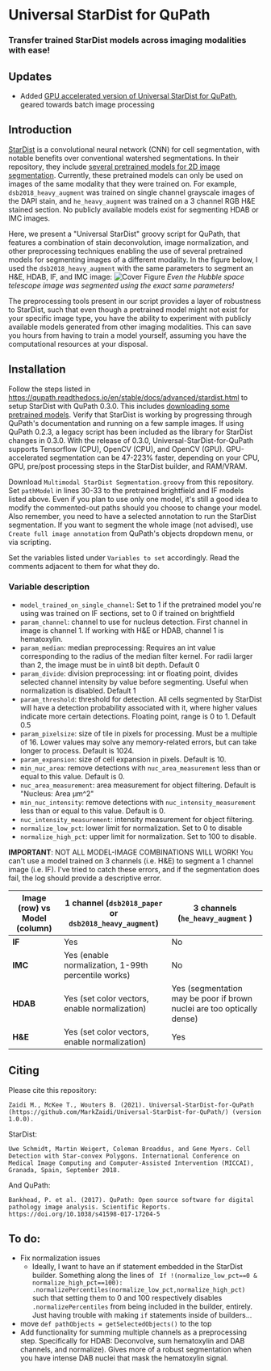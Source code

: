 # Universal StarDist for QuPath
### Transfer trained StarDist models across imaging modalities with ease!
## Updates
- Added [GPU accelerated version of Universal StarDist for QuPath](https://github.com/MarkZaidi/Universal-StarDist-for-QuPath/blob/main/GPU_Multimodal%20StarDist%20Segmentation.groovy), geared towards batch image processing 
## Introduction
[StarDist](https://github.com/stardist/stardist) is a convolutional neural network (CNN) for cell segmentation, with notable benefits over conventional watershed segmentations. In their repository, they include [several pretrained models for 2D image segmentation](https://github.com/stardist/stardist-imagej/tree/master/src/main/resources/models/2D). Currently, these pretrained models can only be used on images of the same modality that they were trained on. For example, `dsb2018_heavy_augment` was trained on single channel grayscale images of the DAPI stain, and `he_heavy_augment` was trained on a 3 channel RGB H&E stained section. No publicly available models exist for segmenting HDAB or IMC images.

Here, we present a "Universal StarDist" groovy script for QuPath, that features a combination of stain deconvolution, image normalization, and other preprocessing techniques enabling the use of several pretrained models for segmenting images of a different modality. In the figure below, I used the `dsb2018_heavy_augment` with the same parameters to segment an H&E, HDAB, IF, and IMC image:
![Cover Figure](https://user-images.githubusercontent.com/52012166/128095821-eb2e35ea-aff9-4b2c-b36b-3386c2b48e3a.png)
*Even the Hubble space telescope image was segmented using the exact same parameters!*

The preprocessing tools present in our script provides a layer of robustness to StarDist, such that even though a pretrained model might not exist for your specific image type, you have the ability to experiment with publicly available models generated from other imaging modalities. This can save you hours from having to train a model yourself, assuming you have the computational resources at your disposal.

## Installation
Follow the steps listed in https://qupath.readthedocs.io/en/stable/docs/advanced/stardist.html to setup StarDist with QuPath 0.3.0. This includes [downloading some pretrained models](https://github.com/stardist/stardist-imagej/tree/master/src/main/resources/models/2D). Verify that StarDist is working by progressing through QuPath's documentation and running on a few sample images. If using QuPath 0.2.3, a legacy script has been included as the library for StarDist changes in 0.3.0. With the release of 0.3.0, Universal-StarDist-for-QuPath supports Tensorflow (CPU), OpenCV (CPU), and OpenCV (GPU). GPU-accelerated segmentation can be 47-223% faster, depending on your CPU, GPU, pre/post processing steps in the StarDist builder, and RAM/VRAM.

Download `Multimodal StarDist Segmentation.groovy` from this repository. Set `pathModel` in lines 30-33 to the pretrained brightfield and IF models listed above. Even if you plan to use only one model, it's still a good idea to modify the commented-out paths should you choose to change your model. Also remember, you need to have a selected annotation to run the StarDist segmentation. If you want to segment the whole image (not advised), use `Create full image annotation` from QuPath's objects dropdown menu, or via scripting.

Set the variables listed under `Variables to set` accordingly. Read the comments adjacent to them for what they do.
### Variable description
- `model_trained_on_single_channel`: Set to 1 if the pretrained model you're using was trained on IF sections, set to 0 if trained on brightfield
- `param_channel`: channel to use for nucleus detection. First channel in image is channel 1. If working with H&E or HDAB, channel 1 is hematoxylin.
- `param_median`: median preprocessing: Requires an int value corresponding to the radius of the median filter kernel. For radii larger than 2, the image must be in uint8 bit depth. Default 0
- `param_divide`: division preprocessing: int or floating point, divides selected channel intensity by value before segmenting. Useful when normalization is disabled. Default 1
- `param_threshold`: threshold for detection. All cells segmented by StarDist will have a detection probability associated with it, where higher values indicate more certain detections. Floating point, range is 0 to 1. Default 0.5
- `param_pixelsize`: size of tile in pixels for processing. Must be a multiple of 16. Lower values may solve any memory-related errors, but can take longer to process. Default is 1024.
- `param_expansion`: size of cell expansion in pixels. Default is 10.
- `min_nuc_area`: remove detections with `nuc_area_measurement` less than or equal to this value. Default is 0.
- `nuc_area_measurement`: area measurement for object filtering. Default is "Nucleus: Area µm^2"
- `min_nuc_intensity`: remove detections with `nuc_intensity_measurement` less than or equal to this value. Default is 0.
- `nuc_intensity_measurement`: intensity measurement for object filtering.
- `normalize_low_pct`: lower limit for normalization. Set to 0 to disable
- `normalize_high_pct`: upper limit for normalization. Set to 100 to disable.

**IMPORTANT**: NOT ALL MODEL-IMAGE COMBINATIONS WILL WORK! You can't use a model trained on 3 channels (i.e. H&E) to segment a 1 channel image (i.e. IF). I've tried to catch these errors, and if the segmentation does fail, the log should provide a descriptive error.

| Image (row) vs Model (column)  | 1 channel (`dsb2018_paper` or `dsb2018_heavy_augment`) |3 channels (`he_heavy_augment` ) |
| ------------- | ------------- | ------------- |
| **IF**  | Yes  | No  |
| **IMC**  | Yes (enable normalization, 1-99th percentile works)  | No  |
| **HDAB**  | Yes (set color vectors, enable normalization)  | Yes (segmentation may be poor if brown nuclei are too optically dense)  |
| **H&E**  | Yes (set color vectors, enable normalization)  | Yes  |

## Citing
Please cite this repository:
```
Zaidi M., McKee T., Wouters B. (2021). Universal-StarDist-for-QuPath (https://github.com/MarkZaidi/Universal-StarDist-for-QuPath/) (version 1.0.0).
```
StarDist:
```
Uwe Schmidt, Martin Weigert, Coleman Broaddus, and Gene Myers. Cell Detection with Star-convex Polygons. International Conference on Medical Image Computing and Computer-Assisted Intervention (MICCAI), Granada, Spain, September 2018.
```
And QuPath:
```
Bankhead, P. et al. (2017). QuPath: Open source software for digital pathology image analysis. Scientific Reports. https://doi.org/10.1038/s41598-017-17204-5
```
## To do:
- Fix normalization issues
  - Ideally, I want to have an if statement embedded in the StarDist builder. Something along the lines of ``` If !(normalize_low_pct==0 & normalize_high_pct==100): .normalizePercentiles(normalize_low_pct,normalize_high_pct)``` such that setting them to 0 and 100 respectively disables `.normalizePercentiles` from being included in the builder, entirely. Just having trouble with making `if` statements inside of builders...
- move `def pathObjects = getSelectedObjects()` to the top
- Add functionality for summing multiple channels as a preprocessing step. Specifically for HDAB: Deconvolve, sum hematoxylin and DAB channels, and normalize). Gives more of a robust segmentation when you have intense DAB nuclei that mask the hematoxylin signal.
